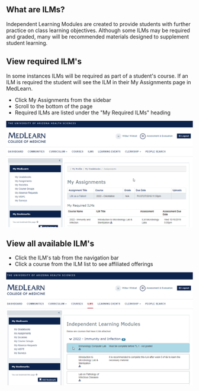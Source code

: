 ## What are ILMs?

Independent Learning Modules are created to provide students with further practice on class learning objectives. Although some ILMs may be required and graded,
 many will be recommended materials designed to supplement student learning.  

## View required ILM's

In some instances ILMs will be required as part of a student's course. If an ILM is required the student will see the ILM in their My Assignments page in MedLearn. 

* Click My Assignments from the sidebar
* Scroll to the bottom of the page
* Required ILMs are listed under the "My Required ILMs" heading

![Required](./images/student-requiredILM.png)
<br/>

## View all available ILM's

* Click the ILM's tab from the navigation bar
* Click a course from the ILM list to see affiliated offerings

![ILM](./images/student-ilm.png)